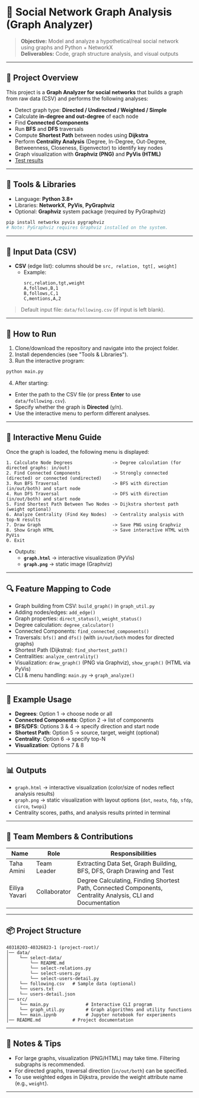 # 📌 Social Network Graph Analysis (Graph Analyzer)

> **Objective:** Model and analyze a hypothetical/real social network using graphs and Python + NetworkX  
> **Deliverables:** Code, graph structure analysis, and visual outputs

---

## 🔹 Project Overview
This project is a **Graph Analyzer for social networks** that builds a graph from raw data (CSV) and performs the following analyses:
- Detect graph type: **Directed / Undirected / Weighted / Simple**
- Calculate **in-degree and out-degree** of each node
- Find **Connected Components**
- Run **BFS** and **DFS** traversals
- Compute **Shortest Path** between nodes using **Dijkstra**
- Perform **Centrality Analysis** (Degree, In-Degree, Out-Degree, Betweenness, Closeness, Eigenvector) to identify key nodes
- Graph visualization with **Graphviz (PNG)** and **PyVis (HTML)**
- [Test results](https://github.com/logTAHA/DMath_FinalProject_4032/blob/main/40318203-40326823-1/TESTS.md)  

---

## 🧰 Tools & Libraries
- Language: **Python 3.8+**
- Libraries: **NetworkX**, **PyVis**, **PyGraphviz**
- Optional: **Graphviz** system package (required by PyGraphviz)

```bash
pip install networkx pyvis pygraphviz
# Note: PyGraphviz requires Graphviz installed on the system.
```

---

## 📂 Input Data (CSV)
- **CSV** (edge list): columns should be `src, relation, tgt[, weight]`
    - Example:
      ```csv
      src,relation,tgt,weight
      A,follows,B,1
      B,follows,C,1
      C,mentions,A,2
      ```

> Default input file: `data/following.csv` (if input is left blank).

---

## 🚀 How to Run
1. Clone/download the repository and navigate into the project folder.  
2. Install dependencies (see "Tools & Libraries").  
3. Run the interactive program:
```bash
python main.py
```
4. After starting:
- Enter the path to the CSV file (or press **Enter** to use `data/following.csv`).  
- Specify whether the graph is **Directed** (y/n).  
- Use the interactive menu to perform different analyses.

---

## 🧭 Interactive Menu Guide
Once the graph is loaded, the following menu is displayed:
```
1. Calculate Node Degrees               -> Degree calculation (for directed graphs: in/out)
2. Find Connected Components            -> Strongly connected (directed) or connected (undirected)
3. Run BFS Traversal                    -> BFS with direction (in/out/both) and start node
4. Run DFS Traversal                    -> DFS with direction (in/out/both) and start node
5. Find Shortest Path Between Two Nodes -> Dijkstra shortest path (weight optional)
6. Analyze Centrality (Find Key Nodes)  -> Centrality analysis with top-N results
7. Draw Graph                           -> Save PNG using Graphviz
8. Show Graph HTML                      -> Save interactive HTML with PyVis
0. Exit
```
- Outputs:
  - **`graph.html`** → interactive visualization (PyVis)  
  - **`graph.png`** → static image (Graphviz)  

---

## 🔍 Feature Mapping to Code
- Graph building from CSV: `build_graph()` in `graph_util.py`
- Adding nodes/edges: `add_edge()`
- Graph properties: `direct_status()`, `weight_status()`
- Degree calculation: `degree_calculator()`
- Connected Components: `find_connected_components()`
- Traversals: `bfs()` and `dfs()` (with `in/out/both` modes for directed graphs)
- Shortest Path (Dijkstra): `find_shortest_path()`
- Centralities: `analyze_centrality()`
- Visualization: `draw_graph()` (PNG via Graphviz), `show_graph()` (HTML via PyVis)
- CLI & menu handling: `main.py` → `graph_analyze()`

---

## 🧪 Example Usage
- **Degrees**: Option 1 → choose node or all  
- **Connected Components**: Option 2 → list of components  
- **BFS/DFS**: Options 3 & 4 → specify direction and start node  
- **Shortest Path**: Option 5 → source, target, weight (optional)  
- **Centrality**: Option 6 → specify top-N  
- **Visualization**: Options 7 & 8  

---

## 📊 Outputs
- `graph.html` → interactive visualization (color/size of nodes reflect analysis results)
- `graph.png` → static visualization with layout options (`dot`, `neato`, `fdp`, `sfdp`, `circo`, `twopi`)
- Centrality scores, paths, and analysis results printed in terminal

---

## 👥 Team Members & Contributions

| Name | Role | Responsibilities |
|------|------|------------------|
| Taha Amini | Team Leader | Extracting Data Set, Graph Building, BFS, DFS, Graph Drawing and Test |
| Eiliya Yavari | Collaborator | Degree Calculating, Finding Shortest Path, Connected Components, Centrality Analysis, CLI and Documentation|

---

## 📦 Project Structure
```
40318203-40326823-1 (project-root)/
│── data/
│    └── select-data/
│        └── README.md
│        └── select-relations.py
│        └── select-users.py
│        └── select-users-detail.py
│    └── following.csv   # Sample data (optional)
│    └── users.txt
│    └── users-detail.json
│── src/
│    └── main.py              # Interactive CLI program
│    └── graph_util.py        # Graph algorithms and utility functions
│    └── main.ipynb           # Jupyter notebook for experiments
│── README.md            # Project documentation
```
---

## 📝 Notes & Tips
- For large graphs, visualization (PNG/HTML) may take time. Filtering subgraphs is recommended.  
- For directed graphs, traversal direction (`in/out/both`) can be specified.  
- To use weighted edges in Dijkstra, provide the weight attribute name (e.g., `weight`).  

---
